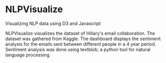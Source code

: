 # NLPVisualize

Visualizing NLP data using D3 and Javascript

NLPVisualize visualizes the dataset of Hillary's email collaboration. The dataset was gathered from Kaggle. The dashboard displays the sentiment analysis for the emails sent between different people in a 4 year period. Sentiment analysis was done using textblob, a python tool for natural language processing.

